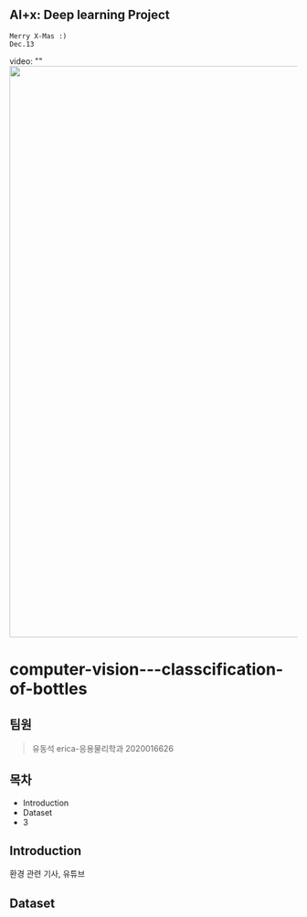 
AI+x: Deep learning Project
-
    Merry X-Mas :)
    Dec.13


video: ""
<img width="1000" src="https://user-images.githubusercontent.com/117716335/207118416-177fd306-a708-4779-ac1c-f53d3c0d5ef3.png"/>

# computer-vision---classcification-of-bottles

팀원
-
> 유동석 erica-응용물리학과 2020016626 

목차
-
- Introduction
- Dataset
- 3

Introduction
-
환경 관련 기사, 유튜브

Dataset
- 
